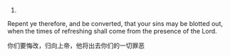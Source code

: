 1. 
Repent ye therefore, and be converted, that your sins may be blotted out, when the 
times of refreshing shall come from the presence of the Lord.

你们要悔改，归向上帝，他将出去你们的一切罪恶